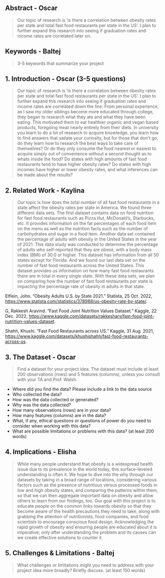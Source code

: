 ## Abstract - Oscar

> Our topic of research is ‘is there a correlation between obesity rates per state and total fast food restaurants per state in the US’. I plan to further expand this research into seeing if graduation rates and income rates are correlated later on.

## Keywords - Baltej
> 3-5 keywords that summarize your project

## 1. Introduction  - Oscar (3-5 questions)
> Our topic of research is ‘is there a correlation between obesity rates per state and total fast food restaurants per state in the US’. I plan to further expand this research into seeing if graduation rates and income rates are correlated down the line. From personal experience, as I saw my older siblings become more educated through college, they began to research what they ate and what they have been eating. This motivated them to eat healthier organic and vegan based products, foregoing meat nearly entirely from their diets. In university you learn to do a lot of research to acquire knowledge, you learn how to find answers that satiate your curiosity, but for those that don't go, do they learn how to research the best ways to take care of themselves? Or do they only consume the food nearest or easiest to acquire simply out of convenience without a second thought as to whats inside the food? Do states with high amounts of fast food restaurants tend to have higher obesity rates? Do states with high incomes have higher or lower obesity rates, and what inferences can be made about the results?

## 2. Related Work  - Kaylina 
> Our topic is how does the total number of all fast food restaurants in a state affect the obesity rates per state in America. We found three different data sets. The first dataset contains data on food nutrition for fast food restaurants such as Pizza Hut, McDonald’s, Starbucks, etc. It provides information on the fat percentages of each food item on the menu as well as the nutrition facts such as the number of carbohydrates and sugar in a food item. Another data set contained the percentage of adults with obesity in the United States in the year of 2021. This data study was conducted to determine the percentage of adults who self-reported that they are obese, with a body mass index (BMI) of 30.0 or higher. This dataset has information from all 50 states except for Florida.  And we found our last data set on the number of fast food restaurants across the United States. This dataset provides us information on how many fast food restaurants there are in total in every single state. With these data sets, we plan on comparing how the number of fast food restaurants per state is impacting the percentage rate of obesity in adults in that state. 

Elflein, John. “Obesity Adults U.S. by State 2021.” Statista, 25 Oct. 2022, https://www.statista.com/statistics/378988/us-obesity-rate-by-state/. 

G, Rakkesh Aravind. “Fast Food Joint Nutrition Values Dataset.” Kaggle, 22 Dec. 2022, https://www.kaggle.com/datasets/rakkesharv/fast-food-joint-nutrition-values-dataset. 

Shahh, Khushi. “Fast Food Restaurants across US.” Kaggle, 31 Aug. 2021, https://www.kaggle.com/datasets/khushishahh/fast-food-restaurants-across-us. 


## 3. The Dataset - Oscar
> Find a dataset for your project idea. The dataset must include at least 200 observations (rows) and 5 features (columns), unless you consult with your TA and Prof. Walsh.
* Where did you find the data? Please include a link to the data source
* Who collected the data?
* How was the data collected or generated?
* Why was the data collected?
* How many observations (rows) are in your data?
* How many features (columns) are in the data?
* What, if any, ethical questions or questions of power do you need to consider when working with this data?
* What are possible limitations or problems with this data? (at least 200 words)

## 4. Implications - Elisha
> While many people understand that obesity is a widespread health issue due to its prevalence in the world today, this surface-leveled understanding is often it. We hope to dive into the why through our datasets by taking in a broad range of locations, considering various factors such as the presence of nutritious versus processed foods in low and high obesity states, and comparing the patterns within them, so that we can then aggregate important data on obesity and allow others to learn from our findings, too. Our goal with this project is to educate people on the common links towards obesity so that they become aware of the health precautions they need to take, along with grabbing the attention of nutritionists, food companies, and food scientists to encourage conscious food design. Acknowledging the rapid growth of obesity and ensuring people are educated about it is imperative; only after understanding the problem and its causes can we create effective solutions to counter it.

## 5. Challenges & Limitations - Baltej
> What challenges or limitations might you need to address with your project idea more broadly? Briefly discuss. (at least 150 words)